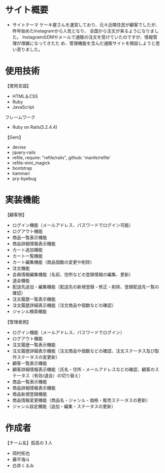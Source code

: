 # サイト概要

* サイトテーマ
ケーキ屋さんを運営しており、元々近隣住⺠が顧客でしたが、昨年始めたInstagramから⼈気となり、
全国から注⽂が来るようになりました。
InstagramのDMやメールで通販の注⽂を受けていたのですが、情報管理が煩雑になってきたた
め、管理機能を含んだ通販サイトを開設しようと思い至りました。

# 使用技術
【使用言語】
* HTML＆CSS
* Ruby
* JavaScript

フレームワーク
* Ruby on Rails(5.2.4.4)

【Gem】
* devise
* jquery-rails
* refile, require: "refile/rails", github: 'manfe/refile'
* refile-mini_magick
* bootstrap
* kaminari
* pry-byebug

# 実装機能
 【顧客側】
* ログイン機能（メールアドレス、パスワードでログイン可能）
* ログアウト機能
* 商品一覧表示機能
* 商品詳細情報表示機能
* カート追加機能
* カート一覧機能
* カート編集機能（商品個数の変更や削除）
* 注文機能
* 会員情報編集機能（名前、住所などの登録情報の編集、更新）
* 退会機能
* 配送先追加・編集機能（配送先の新規登録・修正・削除、登録配送先一覧の確認）
* 注文履歴一覧表示機能
* 注文履歴詳細表示機能（注文商品や個数などの確認）
* ジャンル検索機能

【管理者側】
* ログイン機能（メールアドレス、パスワードでログイン）
* ログアウト機能
* 注文履歴一覧表示機能
* 注文履歴詳細表示機能（注文商品や個数などの確認、注文ステータス及び製作ステータスの変更新）
* 顧客一覧表示機能
* 顧客詳細情報表示機能（氏名・住所・メールアドレスなどの確認、顧客のステータス（有効/退会）の切り替え）
* 商品一覧表示機能
* 商品詳細情報表示機能
* 商品新規登録機能
* 商品情報変更機能（商品名・ジャンル・価格・販売ステータスの更新）
* ジャンル設定機能（追加・編集・ステータスの更新）

# 作成者
【チーム名】孤高の３人
* 岡村拓也
* 藤平海斗
* 白井くるみ
 

